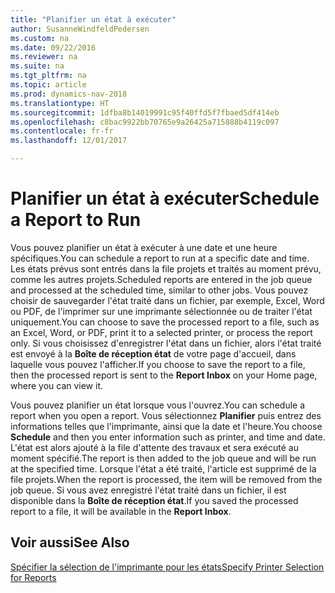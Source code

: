 ```yaml
---
title: "Planifier un état à exécuter"
author: SusanneWindfeldPedersen
ms.custom: na
ms.date: 09/22/2016
ms.reviewer: na
ms.suite: na
ms.tgt_pltfrm: na
ms.topic: article
ms.prod: dynamics-nav-2018
ms.translationtype: HT
ms.sourcegitcommit: 1dfba8b14019991c95f40ffd5f7fbaed5df414eb
ms.openlocfilehash: c8bac9922bb70765e9a26425a715888b4119c097
ms.contentlocale: fr-fr
ms.lasthandoff: 12/01/2017

---
```

    
# <a name="schedule-a-report-to-run"></a><span data-ttu-id="7c307-102">Planifier un état à exécuter</span><span class="sxs-lookup"><span data-stu-id="7c307-102">Schedule a Report to Run</span></span>
<span data-ttu-id="7c307-103">Vous pouvez planifier un état à exécuter à une date et une heure spécifiques.</span><span class="sxs-lookup"><span data-stu-id="7c307-103">You can schedule a report to run at a specific date and time.</span></span> <span data-ttu-id="7c307-104">Les états prévus sont entrés dans la file projets et traités au moment prévu, comme les autres projets.</span><span class="sxs-lookup"><span data-stu-id="7c307-104">Scheduled reports are entered in the job queue and processed at the scheduled time, similar to other jobs.</span></span> <span data-ttu-id="7c307-105">Vous pouvez choisir de sauvegarder l'état traité dans un fichier, par exemple, Excel, Word ou PDF, de l'imprimer sur une imprimante sélectionnée ou de traiter l'état uniquement.</span><span class="sxs-lookup"><span data-stu-id="7c307-105">You can choose to save the processed report to a file, such as an Excel, Word, or PDF, print it to a selected printer, or process the report only.</span></span> <span data-ttu-id="7c307-106">Si vous choisissez d'enregistrer l'état dans un fichier, alors l'état traité est envoyé à la **Boîte de réception état** de votre page d'accueil, dans laquelle vous pouvez l'afficher.</span><span class="sxs-lookup"><span data-stu-id="7c307-106">If you choose to save the report to a file, then the processed report is sent to the **Report Inbox** on your Home page, where you can view it.</span></span> 

<span data-ttu-id="7c307-107">Vous pouvez planifier un état lorsque vous l'ouvrez.</span><span class="sxs-lookup"><span data-stu-id="7c307-107">You can schedule a report when you open a report.</span></span> <span data-ttu-id="7c307-108">Vous sélectionnez **Planifier** puis entrez des informations telles que l'imprimante, ainsi que la date et l'heure.</span><span class="sxs-lookup"><span data-stu-id="7c307-108">You choose **Schedule** and then you enter information such as printer, and time and date.</span></span> <span data-ttu-id="7c307-109">L'état est alors ajouté à la file d'attente des travaux et sera exécuté au moment spécifié.</span><span class="sxs-lookup"><span data-stu-id="7c307-109">The report is then added to the job queue and will be run at the specified time.</span></span> <span data-ttu-id="7c307-110">Lorsque l'état a été traité, l'article est supprimé de la file projets.</span><span class="sxs-lookup"><span data-stu-id="7c307-110">When the report is processed, the item will be removed from the job queue.</span></span> <span data-ttu-id="7c307-111">Si vous avez enregistré l'état traité dans un fichier, il est disponible dans la **Boîte de réception état**.</span><span class="sxs-lookup"><span data-stu-id="7c307-111">If you saved the processed report to a file, it will be available in the **Report Inbox**.</span></span>

## <a name="see-also"></a><span data-ttu-id="7c307-112">Voir aussi</span><span class="sxs-lookup"><span data-stu-id="7c307-112">See Also</span></span>
[<span data-ttu-id="7c307-113">Spécifier la sélection de l'imprimante pour les états</span><span class="sxs-lookup"><span data-stu-id="7c307-113">Specify Printer Selection for Reports</span></span>](ui-specify-printer-selection-reports.md) 

 


